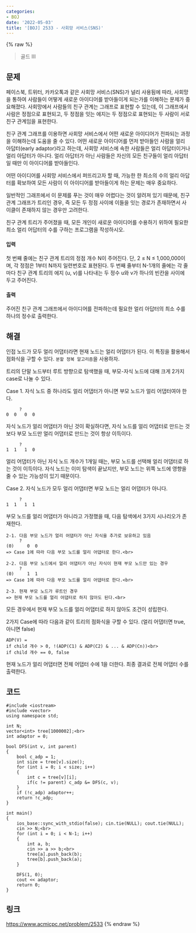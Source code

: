 ```yaml
---
categories:
- BOJ
date: '2022-05-03'
title: '[BOJ] 2533 - 사회망 서비스(SNS)'
---
```


{% raw %}
> 골드 III<br>

## 문제
페이스북, 트위터, 카카오톡과 같은 사회망 서비스(SNS)가 널리 사용됨에 따라, 사회망을 통하여 사람들이 어떻게 새로운 아이디어를 받아들이게 되는가를 이해하는 문제가 중요해졌다. 사회망에서 사람들의 친구 관계는 그래프로 표현할 수 있는데, 이 그래프에서 사람은 정점으로 표현되고, 두 정점을 잇는 에지는 두 정점으로 표현되는 두 사람이 서로 친구 관계임을 표현한다.

친구 관계 그래프를 이용하면 사회망 서비스에서 어떤 새로운 아이디어가 전파되는 과정을 이해하는데 도움을 줄 수 있다. 어떤 새로운 아이디어를 먼저 받아들인 사람을 얼리 아답터(early adaptor)라고 하는데, 사회망 서비스에 속한 사람들은 얼리 아답터이거나 얼리 아답터가 아니다. 얼리 아답터가 아닌 사람들은 자신의 모든 친구들이 얼리 아답터일 때만 이 아이디어를 받아들인다.

어떤 아이디어를 사회망 서비스에서 퍼뜨리고자 할 때, 가능한 한 최소의 수의 얼리 아답터를 확보하여 모든 사람이 이 아이디어를 받아들이게 하는 문제는 매우 중요하다.

일반적인 그래프에서 이 문제를 푸는 것이 매우 어렵다는 것이 알려져 있기 때문에, 친구 관계 그래프가 트리인 경우, 즉 모든 두 정점 사이에 이들을 잇는 경로가 존재하면서 사이클이 존재하지 않는 경우만 고려한다.

친구 관계 트리가 주어졌을 때, 모든 개인이 새로운 아이디어를 수용하기 위하여 필요한 최소 얼리 어답터의 수를 구하는 프로그램을 작성하시오.

#### 입력
첫 번째 줄에는 친구 관계 트리의 정점 개수 N이 주어진다. 단, 2 ≤ N ≤ 1,000,000이며, 각 정점은 1부터 N까지 일련번호로 표현된다. 두 번째 줄부터 N-1개의 줄에는 각 줄마다 친구 관계 트리의 에지 (u, v)를 나타내는 두 정수 u와 v가 하나의 빈칸을 사이에 두고 주어진다.

#### 출력
주어진 친구 관계 그래프에서 아이디어를 전파하는데 필요한 얼리 아답터의 최소 수를 하나의 정수로 출력한다.

## 해결
인접 노드가 모두 얼리 어댑터라면 현재 노드는 얼리 어댑터가 된다. 이 특징을 활용해서 점화식을 구할 수 있다. `분할 정복 알고리즘`을 사용하자.

트리의 단말 노드부터 루트 방향으로 탐색했을 때, 부모-자식 노드에 대해 크게 2가지 case로 나눌 수 있다.

Case 1. 자식 노드 중 하나라도 얼리 어댑터가 아니면 부모 노드가 얼리 어댑터여야 한다.
```
     ?
0  0   0  0
```

자식 노드가 얼리 어댑터가 아닌 것이 확실하다면, 자식 노드를 얼리 어댑터로 만드는 것보다 부모 노드만 얼리 어댑터로 만드는 것이 항상 이득이다.

```
     ?
1  1   1  0
```

얼리 어댑터가 아닌 자식 노드 개수가 1개일 때는, 부모 노드를 선택해 얼리 어댑터로 하는 것이 이득이다. 자식 노드는 이미 탐색이 끝났지만, 부모 노드는 위쪽 노드에 영향을 줄 수 있는 가능성이 있기 때문이다.

Case 2. 자식 노드가 모두 얼리 어댑터면 부모 노드는 얼리 어댑터가 아니다.

```
     ?
1  1   1  1
```
부모 노드를 얼리 어댑터가 아니라고 가정했을 때, 다음 탐색에서 3가지 시나리오가 존재한다.

```
2-1. 다음 부모 노드가 얼리 어댑터가 아닌 자식을 추가로 보유하고 있음
     ?
(0)     0  0
=> Case 1에 따라 다음 부모 노드를 얼리 어댑터로 한다.<br>

2-2. 다음 부모 노드에서 얼리 어댑터가 아닌 자식이 현재 부모 노드만 있는 경우
     ?
(0)     1  1
=> Case 1에 따라 다음 부모 노드를 얼리 어댑터로 한다.<br>

2-3. 현재 부모 노드가 루트인 경우
=> 현재 부모 노드를 얼리 어댑터로 하지 않아도 된다.<br>
```
모든 경우에서 현재 부모 노드를 얼리 어댑터로 하지 않아도 조건이 성립한다.

2가지 Case에 따라 다음과 같이 트리의 점화식을 구할 수 있다. (얼리 어댑터면 true, 아니면 false)
```
ADP(V) = 
if child 개수 > 0, !(ADP(C1) & ADP(C2) & ... & ADP(Cn))<br>
if child 개수 == 0, false
```
현재 노드가 얼리 어댑터면 전체 어댑터 수에 1을 더한다. 최종 결과로 전체 어댑터 수를 출력한다.

## 코드
```
#include <iostream>
#include <vector>
using namespace std;

int N;
vector<int> tree[1000002];<br>
int adaptor = 0;

bool DFS(int v, int parent)
{
	bool c_adp = 1;
	int size = tree[v].size();
	for (int i = 0; i < size; i++)
	{
		int c = tree[v][i];
		if(c != parent) c_adp &= DFS(c, v);
	}
	if (!c_adp) adaptor++;
	return !c_adp;
}

int main()
{
	ios_base::sync_with_stdio(false); cin.tie(NULL); cout.tie(NULL);
	cin >> N;<br>
	for (int i = 0; i < N-1; i++)
	{
		int a, b;
		cin >> a >> b;<br>
		tree[a].push_back(b);
		tree[b].push_back(a);
	}

	DFS(1, 0);
	cout << adaptor;
	return 0;
}
```

## 링크
https://www.acmicpc.net/problem/2533
{% endraw %}